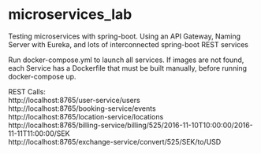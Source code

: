 # microservices_lab
Testing microservices with spring-boot. Using an API Gateway, Naming Server with Eureka, and lots of interconnected spring-boot REST services

Run docker-compose.yml to launch all services.
If images are not found, each Service has a Dockerfile that must be built manually, before running docker-compose up.

REST Calls:  
http://localhost:8765/user-service/users  
http://localhost:8765/booking-service/events  
http://localhost:8765/location-service/locations  
http://localhost:8765/billing-service/billing/525/2016-11-10T10:00:00/2016-11-11T11:00:00/SEK  
http://localhost:8765/exchange-service/convert/525/SEK/to/USD  
